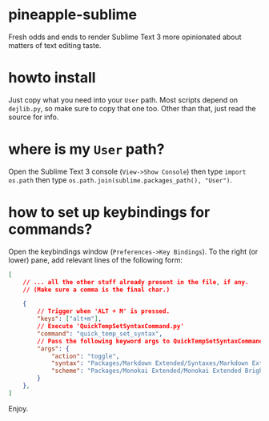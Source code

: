 # pineapple-sublime
Fresh odds and ends to render Sublime Text 3 more opinionated about matters of text editing taste.
# howto install
Just copy what you need into your `User` path. Most scripts depend on `dejlib.py`, so make sure to copy that one too. Other than that, just read the source for info.
# where is my `User` path?
Open the Sublime Text 3 console (`View->Show Console`) then type `import os.path` then type `os.path.join(sublime.packages_path(), "User")`.
# how to set up keybindings for commands?
Open the keybindings window (`Preferences->Key Bindings`). To the right (or lower) pane, add relevant lines of the following form:

```json
[
	// ... all the other stuff already present in the file, if any.
	// (Make sure a comma is the final char.)

    {
    	// Trigger when 'ALT + M' is pressed.
    	"keys": ["alt+m"],
		// Execute 'QuickTempSetSyntaxCommand.py'
    	"command": "quick_temp_set_syntax",
    	// Pass the following keyword args to QuickTempSetSyntaxCommand.run()'.
        "args": {
            "action": "toggle",
            "syntax": "Packages/Markdown Extended/Syntaxes/Markdown Extended.sublime-syntax",
            "scheme": "Packages/Monokai Extended/Monokai Extended Bright.tmTheme",
        }
    },
]
```

Enjoy.
